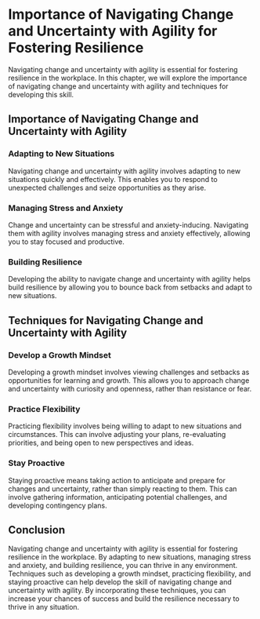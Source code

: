 Importance of Navigating Change and Uncertainty with Agility for Fostering Resilience
================================================================================================================================================

Navigating change and uncertainty with agility is essential for fostering resilience in the workplace. In this chapter, we will explore the importance of navigating change and uncertainty with agility and techniques for developing this skill.

Importance of Navigating Change and Uncertainty with Agility
------------------------------------------------------------

### Adapting to New Situations

Navigating change and uncertainty with agility involves adapting to new situations quickly and effectively. This enables you to respond to unexpected challenges and seize opportunities as they arise.

### Managing Stress and Anxiety

Change and uncertainty can be stressful and anxiety-inducing. Navigating them with agility involves managing stress and anxiety effectively, allowing you to stay focused and productive.

### Building Resilience

Developing the ability to navigate change and uncertainty with agility helps build resilience by allowing you to bounce back from setbacks and adapt to new situations.

Techniques for Navigating Change and Uncertainty with Agility
-------------------------------------------------------------

### Develop a Growth Mindset

Developing a growth mindset involves viewing challenges and setbacks as opportunities for learning and growth. This allows you to approach change and uncertainty with curiosity and openness, rather than resistance or fear.

### Practice Flexibility

Practicing flexibility involves being willing to adapt to new situations and circumstances. This can involve adjusting your plans, re-evaluating priorities, and being open to new perspectives and ideas.

### Stay Proactive

Staying proactive means taking action to anticipate and prepare for changes and uncertainty, rather than simply reacting to them. This can involve gathering information, anticipating potential challenges, and developing contingency plans.

Conclusion
----------

Navigating change and uncertainty with agility is essential for fostering resilience in the workplace. By adapting to new situations, managing stress and anxiety, and building resilience, you can thrive in any environment. Techniques such as developing a growth mindset, practicing flexibility, and staying proactive can help develop the skill of navigating change and uncertainty with agility. By incorporating these techniques, you can increase your chances of success and build the resilience necessary to thrive in any situation.


